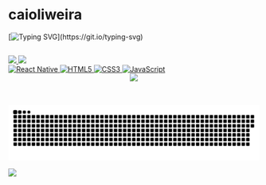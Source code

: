 # caioliweira

[![Typing SVG](https://readme-typing-svg.demolab.com?font=Fira+Code&weight=500&size=24&pause=1000&color=%230077B5?&random=false&width=435&lines=Hello%2C+World!)](https://git.io/typing-svg)
##

<table>
  
  <a href="https://github.com/caioliweira">
  <img height="180em" src="https://github-readme-stats.vercel.app/api?username=caioliweira&show_icons=true&theme=github_dark&include_all_commits=true&count_private=true"/>
  <img height="180em" src="https://github-readme-stats.vercel.app/api/top-langs/?username=caioliweira&layout=compact&langs_count=6&theme=github_dark"/>
    <br>
  <img src="https://upload.wikimedia.org/wikipedia/commons/thumb/a/a7/React-icon.svg/539px-React-icon.svg.png" width="80" alt="React Native">
  <img src="https://img.icons8.com/color/2x/html-5.png" width="80" alt="HTML5">
  <img src="https://img.icons8.com/color/2x/css3.png" width="80" alt="CSS3">
  <img src="https://static.vecteezy.com/system/resources/previews/027/127/560/non_2x/javascript-logo-javascript-icon-transparent-free-png.png" width="80" alt="JavaScript">
  <div align="center" >
  <img src="https://skillicons.dev/icons?i=react,sass,github,figma,git,js" />
</div><br/>


</table>
<picture>
  <source media="(prefers-color-scheme: dark)" srcset="https://raw.githubusercontent.com/caioliweira/caioliweira/output/github-contribution-grid-snake-dark.svg">
  <source media="(prefers-color-scheme: light)" srcset="https://raw.githubusercontent.com/caioliweira/caioliweira/output/github-contribution-grid-snake-dark.svg">
  <img alt="github contribution grid snake animation" src="https://raw.githubusercontent.com/caioliweira/caioliweira/output/github-contribution-grid-snake.svg">
</picture>
<div> 
  
  <a href="https://www.instagram.com/caioliweira_/" target="_blank"><img src="https://img.shields.io/badge/-Instagram-%23E4405F?style=for-the-badge&logo=instagram&logoColor=white" target="_blank"></a>
 
</div>
